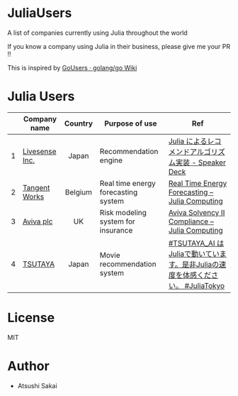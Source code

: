 # JuliaUsers
A list of companies currently using Julia throughout the world

If you know a company using Julia in their business, please give me your PR !!

This is inspired by [GoUsers · golang/go Wiki](https://github.com/golang/go/wiki/GoUsers#japan)

# Julia Users

|| Company name   | Country        | Purpose of use | Ref  |
|-| ------------- |:-------------:|------------|-----|
|1| [Livesense Inc.](https://www.livesense.co.jp/) | Japan			| Recommendation engine | [Julia によるレコメンドアルゴリズム実装 \- Speaker Deck](https://speakerdeck.com/livesense/julia-niyorurekomentoarukorisumushi-zhuang)|
|2| [Tangent Works](http://www.tangent.works/)|Belgium| Real time energy forecasting system|[Real Time Energy Forecasting – Julia Computing](https://juliacomputing.com/case-studies/tangent-works.html)|
|3| [Aviva plc](https://www.aviva.com/)|UK|Risk modeling system for insurance|[Aviva Solvency II Compliance – Julia Computing](https://juliacomputing.com/case-studies/aviva.html)|
|4| [TSUTAYA](https://tsutaya.ai/)|Japan|Movie recommendation system|[#TSUTAYA_AI はJuliaで動いています。是非Juliaの速度を体感ください。  #JuliaTokyo](https://twitter.com/hyper0dietter/status/1053641348903919616)|

# License

MIT

# Author

- Atsushi Sakai


